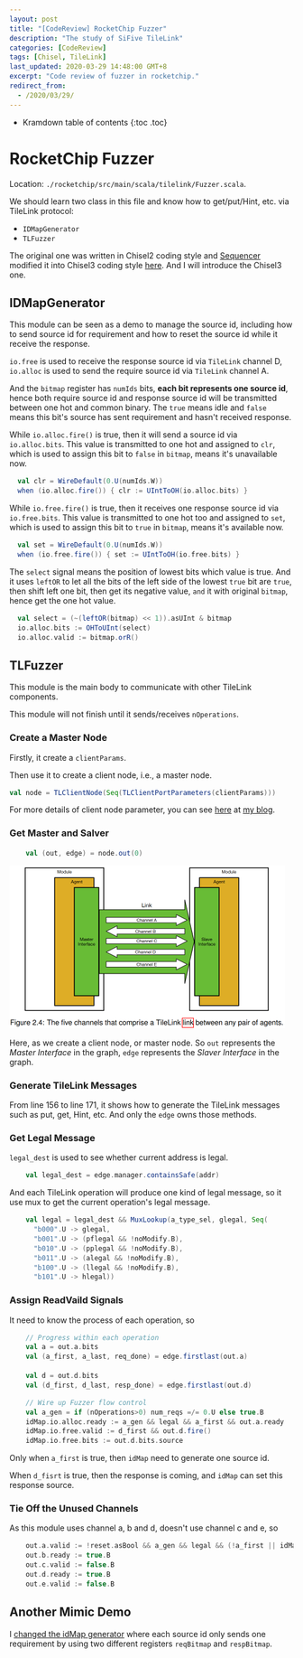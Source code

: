 ```yaml
---
layout: post
title: "[CodeReview] RocketChip Fuzzer"
description: "The study of SiFive TileLink"
categories: [CodeReview]
tags: [Chisel, TileLink]
last_updated: 2020-03-29 14:48:00 GMT+8
excerpt: "Code review of fuzzer in rocketchip."
redirect_from:
  - /2020/03/29/
---
```


* Kramdown table of contents
{:toc .toc}
# RocketChip Fuzzer

Location: `./rocketchip/src/main/scala/tilelink/Fuzzer.scala`.

We should learn two class in this file and know how to get/put/Hint, etc. via TileLink protocol:

+ `IDMapGenerator`
+ `TLFuzzer`

The original one was written in Chisel2 coding style and [Sequencer ](https://github.com/sequencer) modified it into Chisel3 coding style [here](https://github.com/sequencer/rocket-chip/blob/2e2af304c049e26256ca545d470e05bb26e701ce/src/main/scala/tilelink/Fuzzer.scala). And I will introduce the Chisel3 one.

## IDMapGenerator

This module can be seen as a demo to manage the source id, including how to send source id for requirement and how to reset the source id while it receive the response.

<script src="http://gist-it.appspot.com/https://github.com/sequencer/rocket-chip/blob/2e2af304c049e26256ca545d470e05bb26e701ce/src/main/scala/tilelink/Fuzzer.scala?slice=10:37" ></script>

`io.free` is used to receive the response source id via `TileLink` channel D, `io.alloc` is used to send the require source id via `TileLink` channel A.

And the `bitmap` register has `numIds` bits, **each bit represents one source id**, hence both require source id and response source id will be transmitted between one hot and common binary. The `true` means idle and `false` means this bit's source has sent requirement and hasn't received response.

While `io.alloc.fire()` is true, then it will send a source id via `io.alloc.bits`. This value is transmitted to one hot and assigned to `clr`, which is used to assign this bit to `false` in `bitmap`, means it's unavailable now.

```scala
  val clr = WireDefault(0.U(numIds.W))
  when (io.alloc.fire()) { clr := UIntToOH(io.alloc.bits) }
```

While `io.free.fire()` is true, then it receives one response source id via `io.free.bits`. This value is transmitted to one hot too and assigned to `set`, which is used to assign this bit to `true` in `bitmap`, means it's available now.

```scala
  val set = WireDefault(0.U(numIds.W))
  when (io.free.fire()) { set := UIntToOH(io.free.bits) }
```

The `select` signal means the position of lowest bits which value is true. And it uses `leftOR` to let all the bits of the left side of the lowest `true` bit are `true`, then shift left one bit, then get its negative value, `and` it with original `bitmap`, hence get the one hot value.

```scala
  val select = (~(leftOR(bitmap) << 1)).asUInt & bitmap
  io.alloc.bits := OHToUInt(select)
  io.alloc.valid := bitmap.orR()
```

## TLFuzzer

This module is the main body to communicate with other TileLink components.

This module will not finish until it sends/receives `nOperations`.

### Create a Master Node

Firstly, it create a `clientParams`.

<script src="http://gist-it.appspot.com/https://github.com/sequencer/rocket-chip/blob/2e2af304c049e26256ca545d470e05bb26e701ce/src/main/scala/tilelink/Fuzzer.scala?slice=89:104" ></script>

Then use it to create a client node, i.e., a master node.

```scala
val node = TLClientNode(Seq(TLClientPortParameters(clientParams)))
```

For more details of client node parameter, you can see [here](https://singularitykchen.github.io/blog/2020/03/21/Tutorial-TileLink/) at [my blog](https://singularitykchen.github.io/blog/).

### Get Master and Salver

```scala
    val (out, edge) = node.out(0)
```

<img src="https://raw.githubusercontent.com/SingularityKChen/PicUpload/master/img/20200329134935TileLinkFiveChannels.png" alt="TileLink Five Channels" style="zoom: 50%;" />

Here, as we create a client node, or master node. So `out` represents the *Master Interface* in the graph, `edge` represents the *Slaver Interface* in the graph.

### Generate TileLink Messages

From line 156 to line 171, it shows how to generate the TileLink messages such as put, get, Hint, etc. And only the `edge` owns those methods.

<script src="http://gist-it.appspot.com/https://github.com/sequencer/rocket-chip/blob/2e2af304c049e26256ca545d470e05bb26e701ce/src/main/scala/tilelink/Fuzzer.scala?slice=154:171" ></script>

### Get Legal Message

`legal_dest` is used to see whether current address is legal.

```scala
    val legal_dest = edge.manager.containsSafe(addr)
```

And each TileLink operation will produce one kind of legal message, so it use mux to get the current operation's legal message.

```scala
    val legal = legal_dest && MuxLookup(a_type_sel, glegal, Seq(
      "b000".U -> glegal,
      "b001".U -> (pflegal && !noModify.B),
      "b010".U -> (pplegal && !noModify.B),
      "b011".U -> (alegal && !noModify.B),
      "b100".U -> (llegal && !noModify.B),
      "b101".U -> hlegal))
```

### Assign ReadVaild Signals

It need to know the process of each operation, so 

```scala
    // Progress within each operation
    val a = out.a.bits
    val (a_first, a_last, req_done) = edge.firstlast(out.a)

    val d = out.d.bits
    val (d_first, d_last, resp_done) = edge.firstlast(out.d)
```

```scala
    // Wire up Fuzzer flow control
    val a_gen = if (nOperations>0) num_reqs =/= 0.U else true.B
    idMap.io.alloc.ready := a_gen && legal && a_first && out.a.ready
    idMap.io.free.valid := d_first && out.d.fire()
    idMap.io.free.bits := out.d.bits.source
```

Only when `a_first` is true, then `idMap` need to generate one source id.

When `d_fisrt` is true, then the response is coming, and `idMap` can set this response source.

### Tie Off the Unused Channels

As this module uses channel a, b and d, doesn't use channel c and e, so

```scala
    out.a.valid := !reset.asBool && a_gen && legal && (!a_first || idMap.io.alloc.valid)
    out.b.ready := true.B
    out.c.valid := false.B
    out.d.ready := true.B
    out.e.valid := false.B
```

## Another Mimic Demo

I [changed the idMap generator](https://github.com/SingularityKChen/dl_accelerator/blob/fdd71c01cb85aa6556958fd421a6888450fd6e98/dla/src/diplomatic/MemCtrl.scala#L89) where each source id only sends one requirement by using two different registers `reqBitmap` and `respBitmap`.

<script src="http://gist-it.appspot.com/https://github.com/SingularityKChen/dl_accelerator/blob/fdd71c01cb85aa6556958fd421a6888450fd6e98/dla/src/diplomatic/MemCtrl.scala?slice=88:126" ></script>